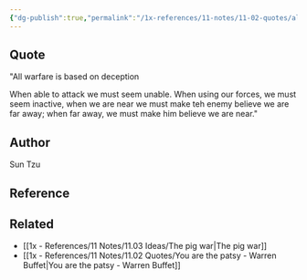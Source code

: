 ```yaml
---
{"dg-publish":true,"permalink":"/1x-references/11-notes/11-02-quotes/all-warfare-is-based-on-deception-sun-tzu/","title":"All warfare is based on deception - Sun Tzu","noteIcon":""}
---
```



## Quote
"All warfare is based on deception

When able to attack we must seem unable. When using our forces, we must seem inactive, when we are near we must make teh enemy believe we are far away; when far away, we must make him believe we are near."


## Author
Sun Tzu

## Reference


## Related
- [[1x - References/11 Notes/11.03 Ideas/The pig war\|The pig war]]
- [[1x - References/11 Notes/11.02 Quotes/You are the patsy - Warren Buffet\|You are the patsy - Warren Buffet]]